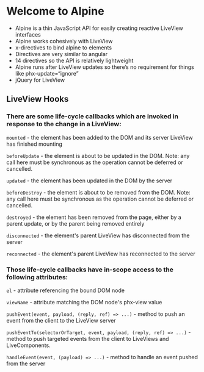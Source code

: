 # Welcome to Alpine
- Alpine is a thin JavaScript API for easily creating reactive LiveView interfaces
- Alpine works cohesively with LiveView
- x-directives to bind alpine to elements
- Directives are very similar to angular
- 14 directives so the API is relatively lightweight
- Alpine runs after LiveView updates so there’s no requirement for things like phx-update=“ignore”
- jQuery for LiveView

## LiveView Hooks

### There are some life-cycle callbacks which are invoked in response to the change in a LiveView:

`mounted` - the element has been added to the DOM and its server LiveView has finished mounting

`beforeUpdate` - the element is about to be updated in the DOM. Note: any call here must be synchronous as the operation cannot be deferred or cancelled.

`updated` - the element has been updated in the DOM by the server

`beforeDestroy` - the element is about to be removed from the DOM. Note: any call here must be synchronous as the operation cannot be deferred or cancelled.

`destroyed` - the element has been removed from the page, either by a parent update, or by the parent being removed entirely

`disconnected` - the element's parent LiveView has disconnected from the server

`reconnected` - the element's parent LiveView has reconnected to the server

### Those life-cycle callbacks have in-scope access to the following attributes:
`el` - attribute referencing the bound DOM node

`viewName` - attribute matching the DOM node's phx-view value

`pushEvent(event, payload, (reply, ref) => ...)` - method to push an event from the client to the LiveView server

`pushEventTo(selectorOrTarget, event, payload, (reply, ref) => ...)` - method to push targeted events from the client to LiveViews and LiveComponents.

`handleEvent(event, (payload) => ...)` - method to handle an event pushed from the server
